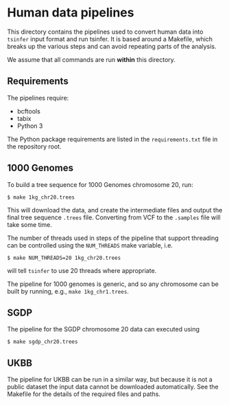 # Human data pipelines

This directory contains the pipelines used to convert human data into 
``tsinfer`` input format and run tsinfer. It is based around a Makefile,
which breaks up the various steps and can avoid repeating parts of the
analysis.

We assume that all commands are run **within** this directory.

## Requirements

The pipelines require:

- bcftools
- tabix
- Python 3

The Python package requirements are listed in the ``requirements.txt`` file 
in the repository root.


## 1000 Genomes

To build a tree sequence for 1000 Genomes chromosome 20, run:

```
$ make 1kg_chr20.trees
```

This will download the data, and create the intermediate files and 
output the final tree sequence ``.trees`` file. Converting from 
VCF to the ``.samples`` file will take some time.

The number of threads used in steps of the pipeline that support 
threading can be controlled using the ``NUM_THREADS`` make 
variable, i.e.

```
$ make NUM_THREADS=20 1kg_chr20.trees
```

will tell ``tsinfer`` to use 20 threads where appropriate.

The pipeline for 1000 genomes is generic, and so any chromosome can be built
by running, e.g., ``make 1kg_chr1.trees``.


## SGDP

The pipeline for the SGDP chromosome 20 data can executed using

```
$ make sgdp_chr20.trees
```

## UKBB

The pipeline for UKBB can be run in a similar way, but because it is not a public
dataset the input data cannot be downloaded automatically. See the Makefile for 
the details of the required files and paths.
